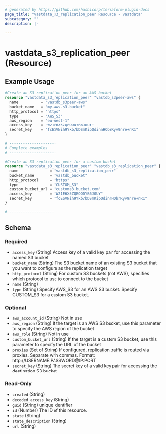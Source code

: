 ```yaml
---
# generated by https://github.com/hashicorp/terraform-plugin-docs
page_title: "vastdata_s3_replication_peer Resource - vastdata"
subcategory: ""
description: |-
  
---
```


# vastdata_s3_replication_peer (Resource)



## Example Usage

```terraform
#Create an S3 replication peer for an AWS bucket
resource "vastdata_s3_replication_peer" "vastdb_s3peer-aws" {
  name          = "vastdb_s3peer-aws"
  bucket_name   = "my-aws-s3-bucket"
  http_protocol = "https"
  type          = "AWS_S3"
  aws_region    = "eu-west-1"
  access_key    = "W21E6X5ZQEOODYB6J0UY"
  secret_key    = "fcESVNih9Ykb/bDSmKipQdinnHObrRyv9nre+nR1"
}

# ---------------------
# Complete examples
# ---------------------

#Create an S3 replication peer for a custom bucket
resource "vastdata_s3_replication_peer" "vastdb_s3_replication_peer" {
  name              = "vastdb_s3_replication_peer"
  bucket_name       = "vastdb_bucket"
  http_protocol     = "https"
  type              = "CUSTOM_S3"
  custom_bucket_url = "customs3.bucket.com"
  access_key        = "W21E6X5ZQEOODYB6J0UY"
  secret_key        = "fcESVNih9Ykb/bDSmKipQdinnHObrRyv9nre+nR1"
}

# --------------------
```

<!-- schema generated by tfplugindocs -->
## Schema

### Required

- `access_key` (String) Access key of a valid key pair for accessing the named S3 bucket
- `bucket_name` (String) The S3 bucket name of an existing S3 bucket that you want to configure as the replication target
- `http_protocol` (String) For custom S3 buckets (not AWS), specifies which protocol to use to connect to the bucket
- `name` (String)
- `type` (String) Specify AWS_S3 for an AWS S3 bucket. Specify CUSTOM_S3 for a custom S3 bucket.

### Optional

- `aws_account_id` (String) Not in use
- `aws_region` (String) If the target is an AWS S3 bucket, use this parameter to specify the AWS region of the bucket
- `aws_role` (String) Not in use
- `custom_bucket_url` (String) If the target is a custom S3 bucket, use this parameter to specify the URL of the bucket
- `proxies` (Set of String) If configured, replication traffic is routed via proxies. Separate with commas. Format: http://USERNAME:PASSWORD@IP:PORT
- `secret_key` (String) The secret key of a valid key pair for accessing the destination S3 bucket

### Read-Only

- `created` (String)
- `decoded_access_key` (String)
- `guid` (String) unique identifier
- `id` (Number) The ID of this resource.
- `state` (String)
- `state_description` (String)
- `url` (String)
